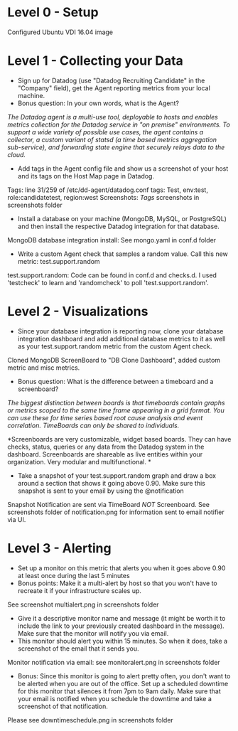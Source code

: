 Level 0 - Setup
==============
Configured Ubuntu VDI 16.04 image

Level 1 - Collecting your Data
==============

- Sign up for Datadog (use "Datadog Recruiting Candidate" in the "Company" field), get the Agent reporting metrics from your local machine.
- Bonus question: In your own words, what is the Agent?

*The Datadog agent is a multi-use tool, deployable to hosts and enables metrics collection for the Datadog service in "on premise" environments. To support a wide variety of possible use cases, the agent contains a collector, a custom variant of statsd (a time based metrics aggregation sub-service), and forwarding state engine that securely relays data to the cloud.*

- Add tags in the Agent config file and show us a screenshot of your host and its tags on the Host Map page in Datadog.

Tags: line 31/259 of /etc/dd-agent/datadog.conf
tags: Test, env:test, role:candidatetest, region:west
Screenshots: *Tags* screenshots in screenshots folder

- Install a database on your machine (MongoDB, MySQL, or PostgreSQL) and then install the respective Datadog integration for that database.

MongoDB database integration install: See mongo.yaml in conf.d folder

- Write a custom Agent check that samples a random value. Call this new metric: test.support.random

test.support.random: Code can be found in conf.d and checks.d. I used 'testcheck' to learn and 'randomcheck' to poll 'test.support.random'. 
 
 
Level 2 - Visualizations
==============

- Since your database integration is reporting now, clone your database integration dashboard and add additional database metrics to it as well as your test.support.random metric from the custom Agent check.

Cloned MongoDB ScreenBoard to "DB Clone Dashboard", added custom metric and misc metrics.

- Bonus question: What is the difference between a timeboard and a screenboard?

*The biggest distinction between boards is that timeboards contain graphs or metrics scoped to the same time frame appearing in a grid format. You can use these for time series based root cause analysis and event correlation. TimeBoards can only be shared to individuals.*

*Screenboards are very customizable, widget based boards. They can have checks, status, queries or any data from the Datadog system in the dashboard. Screenboards are shareable as live entities within your organization. Very modular and multifunctional. *

- Take a snapshot of your test.support.random graph and draw a box around a section that shows it going above 0.90. Make sure this snapshot is sent to your email by using the @notification

Snapshot Notification are sent via TimeBoard *NOT* Screenboard. See screenshots folder of notification.png	for information sent to email notifier via UI. 


Level 3 - Alerting
==============

- Set up a monitor on this metric that alerts you when it goes above 0.90 at least once during the last 5 minutes
- Bonus points: Make it a multi-alert by host so that you won't have to recreate it if your infrastructure scales up.

See screenshot multialert.png in screenshots folder

- Give it a descriptive monitor name and message (it might be worth it to include the link to your previously created dashboard in the message). Make sure that the monitor will notify you via email.
- This monitor should alert you within 15 minutes. So when it does, take a screenshot of the email that it sends you.

Monitor notification via email: see monitoralert.png in screenshots folder

- Bonus: Since this monitor is going to alert pretty often, you don't want to be alerted when you are out of the office. Set up a scheduled downtime for this monitor that silences it from 7pm to 9am daily. Make sure that your email is notified when you schedule the downtime and take a screenshot of that notification.

Please see downtimeschedule.png in screenshots folder
